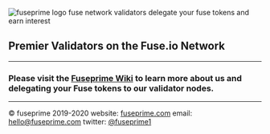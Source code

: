 ![fuseprime logo fuse network validators delegate your fuse tokens and earn interest](https://fuseprime.com/wp-content/uploads/2020/08/fuseprime_logo_small.png)
## Premier Validators on the Fuse.io Network
---
### Please visit the [Fuseprime Wiki](https://github.com/fuseprime/fuse_validator/wiki) to learn more about us and delegating your Fuse tokens to our validator nodes.
---
© fuseprime 2019-2020
website: [fuseprime.com](https://fuseprime.com)
email: hello@fuseprime.com
twitter: [@fuseprime1](https://twitter.com/fuseprime1)

